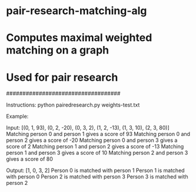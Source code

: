 # pair-research-matching-alg
# Computes maximal weighted matching on a graph
# Used for pair research
###################################

Instructions: python pairedresearch.py weights-test.txt


Example:

Input: [(0, 1, 93), (0, 2, -20), (0, 3, 2), (1, 2, -13), (1, 3, 10), (2, 3, 80)]
Matching person 0 and person 1 gives a score of 93
Matching person 0 and person 2 gives a score of -20
Matching person 0 and person 3 gives a score of 2
Matching person 1 and person 2 gives a score of -13
Matching person 1 and person 3 gives a score of 10
Matching person 2 and person 3 gives a score of 80


Output: [1, 0, 3, 2]
Person 0 is matched with person 1
Person 1 is matched with person 0
Person 2 is matched with person 3
Person 3 is matched with person 2
